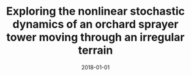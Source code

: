 ---
title: "Exploring the nonlinear stochastic dynamics of an orchard sprayer tower moving through an irregular terrain"
authors: "A. Cunha Jr, J. L. P. Felix, and J. M. Balthazar"
booktitle: "Recent Trends in Applied Nonlinear Mechanics and Physics: Selected Papers from CSNDD 2016"
editor: "M. Belhaq"
publisher: "Springer International Publishing"
year: "2018"
doi: "http://dx.doi.org/10.1007/978-3-319-63937-6_11"
pdf: "http://dx.doi.org/10.1007/978-3-319-63937-6_11"
arxiv: 
hal: "https://hal.archives-ouvertes.fr/hal-01532863"
image: "GraphicalAbstract_Conf_2018_CSNDD2016.png"
layout: none
date: 2018-01-01
collection: publications
category: conferences
permalink: /publications/ConferencePaper_2018_CSNDD2016
---